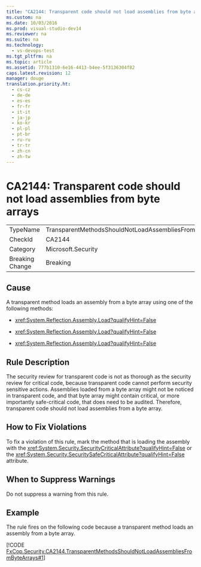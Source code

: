 ```yaml
---
title: "CA2144: Transparent code should not load assemblies from byte arrays"
ms.custom: na
ms.date: 10/03/2016
ms.prod: visual-studio-dev14
ms.reviewer: na
ms.suite: na
ms.technology: 
  - vs-devops-test
ms.tgt_pltfrm: na
ms.topic: article
ms.assetid: 777b1310-6e16-4413-b4ee-5f3136304f82
caps.latest.revision: 12
manager: douge
translation.priority.ht: 
  - cs-cz
  - de-de
  - es-es
  - fr-fr
  - it-it
  - ja-jp
  - ko-kr
  - pl-pl
  - pt-br
  - ru-ru
  - tr-tr
  - zh-cn
  - zh-tw
---
```

# CA2144: Transparent code should not load assemblies from byte arrays
|||  
|-|-|  
|TypeName|TransparentMethodsShouldNotLoadAssembliesFromByteArrays|  
|CheckId|CA2144|  
|Category|Microsoft.Security|  
|Breaking Change|Breaking|  
  
## Cause  
 A transparent method loads an assembly from a byte array using one of the following methods:  
  
-   <xref:System.Reflection.Assembly.Load?qualifyHint=False>  
  
-   <xref:System.Reflection.Assembly.Load?qualifyHint=False>  
  
-   <xref:System.Reflection.Assembly.Load?qualifyHint=False>  
  
## Rule Description  
 The security review for transparent code is not as thorough as the security review for critical code, because transparent code cannot perform security sensitive actions. Assemblies loaded from a byte array might not be noticed in transparent code, and that byte array might contain critical, or more importantly safe-critical code, that does need to be audited. Therefore, transparent code should not load assemblies from a byte array.  
  
## How to Fix Violations  
 To fix a violation of this rule, mark the method that is loading the assembly with the <xref:System.Security.SecurityCriticalAttribute?qualifyHint=False> or the <xref:System.Security.SecuritySafeCriticalAttribute?qualifyHint=False> attribute.  
  
## When to Suppress Warnings  
 Do not suppress a warning from this rule.  
  
## Example  
 The rule fires on the following code because a transparent method loads an assembly from a byte array.  
  
 [!CODE [FxCop.Security.CA2144.TransparentMethodsShouldNotLoadAssembliesFromByteArrays#1](../CodeSnippet/VS_Snippets_CodeAnalysis/fxcop.security.ca2144.transparentmethodsshouldnotloadassembliesfrombytearrays#1)]